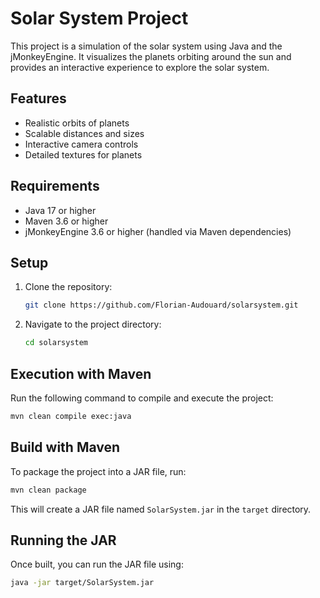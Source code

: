 # Solar System Project

This project is a simulation of the solar system using Java and the jMonkeyEngine. It visualizes the planets orbiting around the sun and provides an interactive experience to explore the solar system.

## Features

- Realistic orbits of planets
- Scalable distances and sizes
- Interactive camera controls
- Detailed textures for planets

## Requirements

- Java 17 or higher
- Maven 3.6 or higher
- jMonkeyEngine 3.6 or higher (handled via Maven dependencies)

## Setup

1. Clone the repository:
    ```bash
    git clone https://github.com/Florian-Audouard/solarsystem.git
    ```
2. Navigate to the project directory:
    ```bash
    cd solarsystem
    ```

## Execution with Maven

Run the following command to compile and execute the project:
```bash
mvn clean compile exec:java
```

## Build with Maven

To package the project into a JAR file, run:
```bash
mvn clean package
```
This will create a JAR file named `SolarSystem.jar` in the `target` directory.

## Running the JAR

Once built, you can run the JAR file using:
```bash
java -jar target/SolarSystem.jar
```